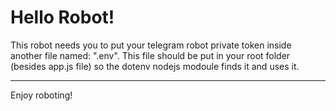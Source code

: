 # Hello Robot!
This robot needs you to put your telegram robot private token inside another file named: ".env". This file should be put in your root folder (besides app.js file) so the dotenv nodejs modoule finds it and uses it. 
<hr>
Enjoy roboting!
